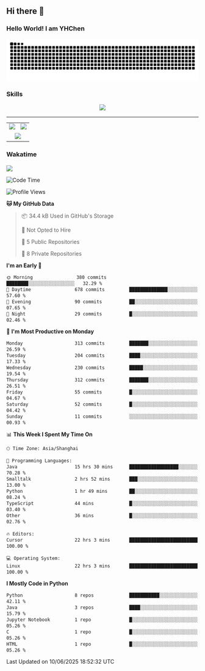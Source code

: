
## Hi there 👋

<!--
**YHChen0511/YHChen0511** is a ✨ _special_ ✨ repository because its `README.md` (this file) appears on your GitHub profile.

Here are some ideas to get you started:

- 🔭 I’m currently working on ...
- 🌱 I’m currently learning ...
- 👯 I’m looking to collaborate on ...
- 🤔 I’m looking for help with ...
- 💬 Ask me about ...
- 📫 How to reach me: ...
- 😄 Pronouns: ...
- ⚡ Fun fact: ...
-->
### Hello World!  I am YHChen

![](https://raw.githubusercontent.com/YHChen0511/YHChen0511/refs/heads/output/github-contribution-grid-snake.svg)

### Skills

<p align="center">
  <a href="https://skillicons.dev">
    <img src="https://skillicons.dev/icons?i=python,cpp,java,c,pytorch,git,docker,latex,mysql,linux,vscode" />
  </a>
</p>

---
<div align="center">
  <table style="width:100%;">
    <tr>
      <!-- 第一个图片 -->
      <td align="center">
        <img height='200' src="https://github-readme-stats.vercel.app/api?username=YHChen0511&show_icons=true" />
      </td>
      <!-- 第二个图片 -->
      <td align="center">
        <img height='200' src="https://github-readme-stats.vercel.app/api/top-langs/?username=YHChen0511&layout=compact" />
      </td>
    </tr>
    <!-- 第三个图片 -->
    <tr>
      <td colspan="2" align="center">
        <img height="220" src="https://github-readme-activity-graph.vercel.app/graph?username=YHChen0511&theme=github-compact&hide_border=true&area=true" />
      </td>
    </tr>
  </table>
</div>

### Wakatime
<img align="center" src="https://github-readme-stats.vercel.app/api/wakatime?username=YHChen0511&theme=transparent&hide_border=true&layout=compact&langs_count=20&range=last_30_days" />

<!--START_SECTION:waka-->
![Code Time](http://img.shields.io/badge/Code%20Time-280%20hrs%202%20mins-blue)

![Profile Views](http://img.shields.io/badge/Profile%20Views-42-blue)

**🐱 My GitHub Data** 

> 📦 34.4 kB Used in GitHub's Storage 
 > 
> 🚫 Not Opted to Hire
 > 
> 📜 5 Public Repositories 
 > 
> 🔑 8 Private Repositories 
 > 
**I'm an Early 🐤** 

```text
🌞 Morning                380 commits         ████████░░░░░░░░░░░░░░░░░   32.29 % 
🌆 Daytime                678 commits         ██████████████░░░░░░░░░░░   57.60 % 
🌃 Evening                90 commits          ██░░░░░░░░░░░░░░░░░░░░░░░   07.65 % 
🌙 Night                  29 commits          █░░░░░░░░░░░░░░░░░░░░░░░░   02.46 % 
```
📅 **I'm Most Productive on Monday** 

```text
Monday                   313 commits         ███████░░░░░░░░░░░░░░░░░░   26.59 % 
Tuesday                  204 commits         ████░░░░░░░░░░░░░░░░░░░░░   17.33 % 
Wednesday                230 commits         █████░░░░░░░░░░░░░░░░░░░░   19.54 % 
Thursday                 312 commits         ███████░░░░░░░░░░░░░░░░░░   26.51 % 
Friday                   55 commits          █░░░░░░░░░░░░░░░░░░░░░░░░   04.67 % 
Saturday                 52 commits          █░░░░░░░░░░░░░░░░░░░░░░░░   04.42 % 
Sunday                   11 commits          ░░░░░░░░░░░░░░░░░░░░░░░░░   00.93 % 
```


📊 **This Week I Spent My Time On** 

```text
🕑︎ Time Zone: Asia/Shanghai

💬 Programming Languages: 
Java                     15 hrs 30 mins      ██████████████████░░░░░░░   70.28 % 
Smalltalk                2 hrs 52 mins       ███░░░░░░░░░░░░░░░░░░░░░░   13.00 % 
Python                   1 hr 49 mins        ██░░░░░░░░░░░░░░░░░░░░░░░   08.24 % 
TypeScript               44 mins             █░░░░░░░░░░░░░░░░░░░░░░░░   03.40 % 
Other                    36 mins             █░░░░░░░░░░░░░░░░░░░░░░░░   02.76 % 

🔥 Editors: 
Cursor                   22 hrs 3 mins       █████████████████████████   100.00 % 

💻 Operating System: 
Linux                    22 hrs 3 mins       █████████████████████████   100.00 % 
```

**I Mostly Code in Python** 

```text
Python                   8 repos             ███████████░░░░░░░░░░░░░░   42.11 % 
Java                     3 repos             ████░░░░░░░░░░░░░░░░░░░░░   15.79 % 
Jupyter Notebook         1 repo              █░░░░░░░░░░░░░░░░░░░░░░░░   05.26 % 
C                        1 repo              █░░░░░░░░░░░░░░░░░░░░░░░░   05.26 % 
HTML                     1 repo              █░░░░░░░░░░░░░░░░░░░░░░░░   05.26 % 
```




 Last Updated on 10/06/2025 18:52:32 UTC
<!--END_SECTION:waka-->
